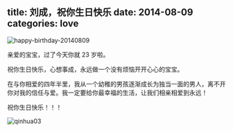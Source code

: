title: 刘成，祝你生日快乐
date: 2014-08-09
categories: love
---

![happy-birthday-20140809](http://xcatliu-love.qiniudn.com/img/happy-birthday-20140809.jpg)

亲爱的宝宝，过了今天你就 23 岁啦。

祝你生日快乐，心想事成，永远做一个没有烦恼开开心心的宝宝。

在与你相爱的四年半里，我从一个幼稚的男孩逐渐成长为独当一面的男人，离不开你对我的信任与爱。我一定要给你最幸福的生活，让我们相亲相爱到永远！

祝你生日快乐！！！

![qinhua03](http://xcatliu-love.qiniudn.com/img/qinhua03.jpg)

